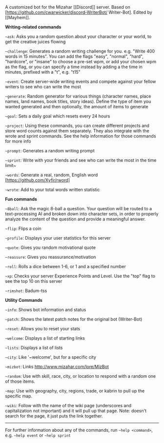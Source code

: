 A customized bot for the Mizahar [[Discord]] server.  Based on [https://github.com/cwarwicker/discord-WriterBot/ Writer-Bot].  Edited by [[Mayhem]].

**Writing-related commands**

`~ask`: Asks you a random question about your character or your world, to get the creative juices flowing

`~challenge`: Generates a random writing challenge for you. e.g. "Write 400 words in 15 minutes". You can add the flags "easy", "normal", "hard", "hardcore", or "insane" to choose a pre-set wpm, or add your chosen wpm as the flag, or you can specify a time instead by adding a the time in minutes, prefixed with a "t", e.g. "t15"

`~event`: Create server-wide writing events and compete against your fellow writers to see who can write the most

`~generate`: Random generator for various things (character names, place names, land names, book titles, story ideas). Define the type of item you wanted generated and then optionally, the amount of items to generate

`~goal`: Sets a daily goal which resets every 24 hours

`~project`: Using these commands, you can create different projects and store word counts against them separately. They also integrate with the wrote and sprint commands. See the help information for those commands for more info

`~prompt`: Generates a random writing prompt

`~sprint`: Write with your friends and see who can write the most in the time limit~

`~words`: Generate a real, random, English word [https://github.com/Xyfir/rword]

`~wrote`: Add to your total words written statistic

**Fun commands**

`~8ball`: Ask the magic 8-ball a question. Your question will be routed to a text-processing AI and broken down into character sets, in order to properly analyze the content of the question and provide a meaningful answer.

`~flip`: Flips a coin

`~profile`: Displays your user statistics for this server

`~quote`: Gives you random motivational quote

`~reassure`: Gives you reassurance/motivation

`~roll`: Rolls a dice between 1-6, or 1 and a specified number

`~xp`: Checks your server Experience Points and Level. Use the "top" flag to see the top 10 on this server

`~rimshot`: Badum-tss


**Utility Commands**

`~info`: Shows bot information and status

`~patch`: Shows the latest patch notes for the original bot (Writer-Bot)

`~reset`: Allows you to reset your stats

`~welcome`: Displays a list of starting links

`~lists`: Displays a list of lists

`~city`: Like '~welcome', but for a specific city

`~mizbot`: Links http://www.mizahar.com/lore/MizBot

`~random`: Use with skill, race, city, or location to respond with a random one of those items.

`~map`: Use with geography, city, regions, trade, or kabrin to pull up the specific map.

`~wiki`: Follow with the name of the wiki page (underscores and capitalization not important) and it will pull up that page. Note: doesn't search for the page, it just puts the link together.

***

For further information about any of the commands, run `~help <command>`, e.g. `~help event` or `~help sprint`
